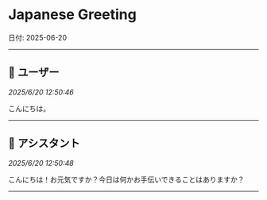 # Japanese Greeting

日付: 2025-06-20

---

## 👤 ユーザー
*2025/6/20 12:50:46*

こんにちは。

---

## 🤖 アシスタント
*2025/6/20 12:50:48*

こんにちは！お元気ですか？今日は何かお手伝いできることはありますか？

---
